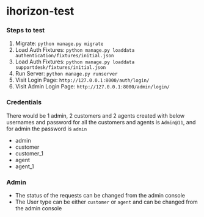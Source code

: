 # ihorizon-test

### Steps to test
1. Migrate: `python manage.py migrate`
2. Load Auth Fixtures: `python manage.py loaddata authentication/fixtures/initial.json`
3. Load Auth Fixtures: `python manage.py loaddata supportdesk/fixtures/initial.json`
4. Run Server: `python manage.py runserver`
5. Visit Login Page: `http://127.0.0.1:8000/auth/login/`
6. Visit Admin Login Page: `http://127.0.0.1:8000/admin/login/`

### Credentials
There would be 1 admin, 2 customers and 2 agents created with below usernames and password for all the customers and agents is `Admin@11`, and for admin the password is `admin`
* admin
* customer
* customer_1
* agent
* agent_1


### Admin
* The status of the requests can be changed from the admin console
* The User type can be either `customer` or `agent` and can be changed from the admin console 